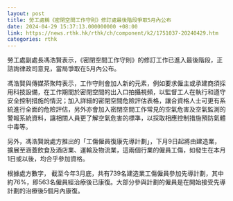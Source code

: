```yaml
---
layout: post
title: 勞工處稱《密閉空間工作守則》修訂處最後階段爭取5月內公布
date: 2024-04-29 15:37:13.000000000 +08:00
link: https://news.rthk.hk/rthk/ch/component/k2/1751037-20240429.htm
categories: rthk
---
```


勞工處副處長馮浩賢表示，《密閉空間工作守則》的修訂工作已進入最後階段，正諮詢律政司意見，當局爭取在5月內公布。

馮浩賢與傳媒茶聚時表示，工作守則會加人新的元素，例如要求僱主或承建商須採用科技設備，在工作期間於密閉空間的出入口拍攝視頻，以監督工人在執行和遵守安全控制措施的情況；加入詳細的密閉空間危險評估表格，讓合資格人士可更有系統進行全面的危險評估，另外亦會加入密閉空間工作常見的空氣危害及空氣監測的警報系統資料，讓相關人員更了解空氣危害的標準，以採取相應控制措施預防氣體中毒等。 
 
另外，馮浩賢說處方推出的「工傷僱員復康先導計劃」，下月9日起將由建造業，擴展至涵蓋飲食及酒店業、運輸及物流業，這兩個行業的僱員工傷，如發生在本月1日或以後，均合乎參加資格。

根據處方數字， 截至今年3月底，共有739名建造業工傷僱員參加先導計劃，其中約76%，即563名僱員經治療後已康復。大部分參與計劃的僱員是在開始接受先導計劃的治療後5個月內康復。
